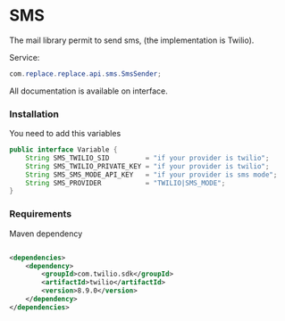 # SMS

The mail library permit to send sms, (the implementation is Twilio).

Service:

```java
com.replace.replace.api.sms.SmsSender;
```

All documentation is available on interface.

### Installation

You need to add this variables

```java
public interface Variable {
    String SMS_TWILIO_SID         = "if your provider is twilio";
    String SMS_TWILIO_PRIVATE_KEY = "if your provider is twilio";
    String SMS_SMS_MODE_API_KEY   = "if your provider is sms mode";
    String SMS_PROVIDER           = "TWILIO|SMS_MODE";
}
```

### Requirements

Maven dependency

```xml

<dependencies>
    <dependency>
        <groupId>com.twilio.sdk</groupId>
        <artifactId>twilio</artifactId>
        <version>8.9.0</version>
    </dependency>
</dependencies>
```